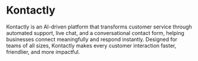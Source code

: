# Kontactly
Kontactly is an AI-driven platform that transforms customer service through automated support, live chat, and a conversational contact form, helping businesses connect meaningfully and respond instantly. Designed for teams of all sizes, Kontactly makes every customer interaction faster, friendlier, and more impactful.
